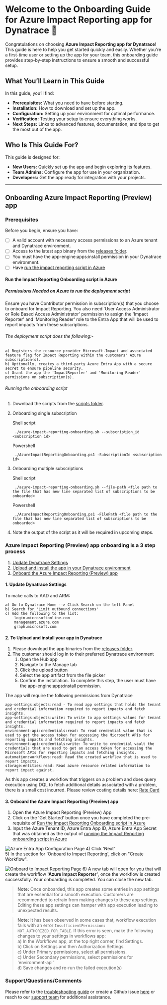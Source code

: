 # Welcome to the Onboarding Guide for Azure Impact Reporting app for Dynatrace 🚀

Congratulations on choosing **Azure Impact Reporting app for Dynatrace**! This guide is here to help you get started quickly and easily. Whether you're a first-time user or setting up the app for your team, this onboarding guide provides step-by-step instructions to ensure a smooth and successful setup.

## What You’ll Learn in This Guide

In this guide, you’ll find:

- **Prerequisites:** What you need to have before starting.
- **Installation:** How to download and set up the app.
- **Configuration:** Setting up your environment for optimal performance.
- **Verification:** Testing your setup to ensure everything works.
- **Next Steps:** Links to advanced features, documentation, and tips to get the most out of the app.

## Who Is This Guide For?

This guide is designed for:

- **New Users:** Quickly set up the app and begin exploring its features.
- **Team Admins:** Configure the app for use in your organization.
- **Developers:** Get the app ready for integration with your projects.

---

## Onboarding Azure Impact Reporting (Preview) app

### Prerequisites

Before you begin, ensure you have:

- [ ] A valid account with necessary access permissions to an Azure tenant and Dynatrace environment.
- [ ] Access to the latest app binary from the [releases folder](../releases/).
- [ ] You must have the app-engine:apps:install permission in your Dynatrace environment.
- [ ] Have [run the impact reporting script in Azure](#run-the-impact-reporting-onboarding-script-in-azure)

#### Run the Impact Reporting Onboarding script in Azure

##### Permissions Needed on Azure to run the deployment script

Ensure you have Contributor permission in subscription(s) that you choose to onboard for Impact Reporting. You also need 'User Access Administrator or Role Based Access Administrator' permission to assign the 'Impact Reporter' and 'Monitoring Reader' role to the Entra App that will be used to report impacts from these subscriptions.

###### The deployment script does the following:-

    a) Registers the resource provider Microsoft.Impact and associated feature flag for Impact Reporting within the customers' Azure subscription(s).
    b) Optionally, creates a third-party Azure Entra App with a secure secret to ensure pipeline security. 
    c) Grant the app the 'ImpactReporter' and 'Monitoring Reader' permissions on subscription(s).

###### Running the onboarding script

1) Download the scripts from the [scripts folder](../scripts/).
2) Onboarding single subscription

   Shell script

        ./azure-impact-reporting-onboarding.sh --subscription_id <subscription id> 

    Powershell

        ./AzureImpactReportingOnboarding.ps1 -SubscriptionId <subscription id> 

3) Onboarding multiple subscriptions

    Shell script

        ./azure-impact-reporting-onboarding.sh --file-path <file path to the file that has new line separated list of subscriptions to be onboarded>

    Powershell

        ./AzureImpactReportingOnboarding.ps1 -FilePath <file path to the file that has new line separated list of subscriptions to be onboarded>
4) Note the output of the script as it will be required in upcoming steps.

### Azure Impact Reporting (Preview) app onboarding is a 3 step process

1) [Update Dynatrace Settings](#1-update-dynatrace-settings)
2) [Upload and install the app in your Dynatrace environment](#2-to-upload-and-install-your-app-in-dynatrace)
3) [Onboard the Azure Impact Reporting (Preview) app](#3-onboard-the-azure-impact-reporting-preview-app)

#### 1. Update Dynatrace Settings

To make calls to AAD and ARM:

    a) Go to Dynatrace Home --> Click Search on the left Panel  
    b) Search for 'Limit outbound connections' 
    c) Add the following to the list: 
        login.microsoftonline.com
        management.azure.com
        graph.microsoft.com

#### 2. To Upload and install your app in Dynatrace

1) Please download the app binaries from the [releases folder](../releases/).
2) The customer should log in to their preferred Dynatrace environment
   1) Open the Hub app
   2) Navigate to the Manage tab
   3) Click the upload button
   4) Select the app artifact from the file picker
   5) Confirm the installation. To complete this step, the user must have the app-engine:apps:install permission.

The app will require the following permissions from Dynatrace

    app-settings:objects:read - To read app settings that holds the tenant and credential information required to report impacts and fetch insights.
    app-settings:objects:write: To write to app settings values for tenant and credential information required to report impacts and fetch insights.
    environment-api:credentials:read: To read credential value that is used to get the access token for accessing the Microsoft APIs for reporting impacts and fetching insights.
    environment-api:credentials:write: To write to credential vault the credentials that are used to get an access token for accessing the Microsoft APIs for reporting impacts and fetching insights.
    automation:workflows:read: Read the created workflow that is used to report impacts.
    storage:entities:read: Read azure resource related information to report impact against.

As this app creates a workflow that triggers on a problem and does query execution using DQL to fetch additional details associated with a problem, there is a small cost incurred. Please review costing details here: [Rate Card](https://www.dynatrace.com/pricing/rate-card/)

#### 3. Onboard the Azure Impact Reporting (Preview) app

1) Open the Azure Impact Reporting (Preview) App
2) Click on the 'Get Started' button once you have completed the pre-requisite of [Run the Impact Reporting Onboarding script in Azure](#run-the-impact-reporting-onboarding-script-in-azure)
3) Input the Azure Tenant ID, Azure Entra App ID, Azure Entra App Secret that was obtained as the output of [running the Impact Reporting onboarding script in Azure](#run-the-impact-reporting-onboarding-script-in-azure)

![Azure Entra App Configuration Page](./images/Azure%20Entra%20App%20Configuration%20Page.png)
4) Click 'Next' </br>
5) In the section for 'Onboard to Impact Reporting', click on "Create Workflow".

![Onboard to Impact Reporting Page](./images/Onboard%20to%20Impact%20Reporting%20Page.png)
6) A new tab will open for you that will create the workflow **'Azure Impact Reporter'**, once the workflow is created successfully. Your onboarding is completed. You can close the new tab.

>**Note:** Once onboarded, this app creates some entries in app settings that are essential for a smooth execution. Customers are recommended to refrain from making changes to these app settings. Editing these app settings can hamper with app execution leading to unexpected results.

>**Note:** It has been observed in some cases that, workflow execution fails with an error `InsufficientPermission: NOT_AUTHORIZED_FOR_TABLE`. If this error is seen, make the following changes to your settings in workflows app:</br>
    a) In the Workflows app, at the top right corner, find Settings. </br>
    b) Click on Settings and then Authorization Settings.</br>
    c) Under Primary permissions, select all permissions. </br>
    c) Under Secondary permissions, select permissions for 'environment-api' </br>
    d) Save changes and re-run the failed execution(s) </br>

### Support/Questions/Comments

Please refer to the [troubleshooting guide](troubleshooting.md) or create a Github issue [here](https://github.com/Azure/impact-reporting-samples/issues/new?template=Blank+issue) or reach to our [support team](mailto:impactrp-preview@microsoft.com) for additional assistance.
